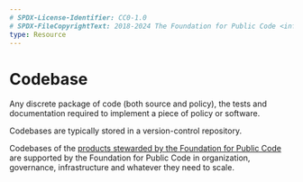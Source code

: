 ```yaml
---
# SPDX-License-Identifier: CC0-1.0
# SPDX-FileCopyrightText: 2018-2024 The Foundation for Public Code <info@publiccode.net>
type: Resource
---
```


# Codebase

Any discrete package of code (both source and policy), the tests and documentation required to implement a piece of policy or software.

Codebases are typically stored in a version-control repository.

Codebases of the [products stewarded by the Foundation for Public Code](../activities/codebase-stewardship/index.md) are supported by the Foundation for Public Code in organization, governance, infrastructure and whatever they need to scale.
